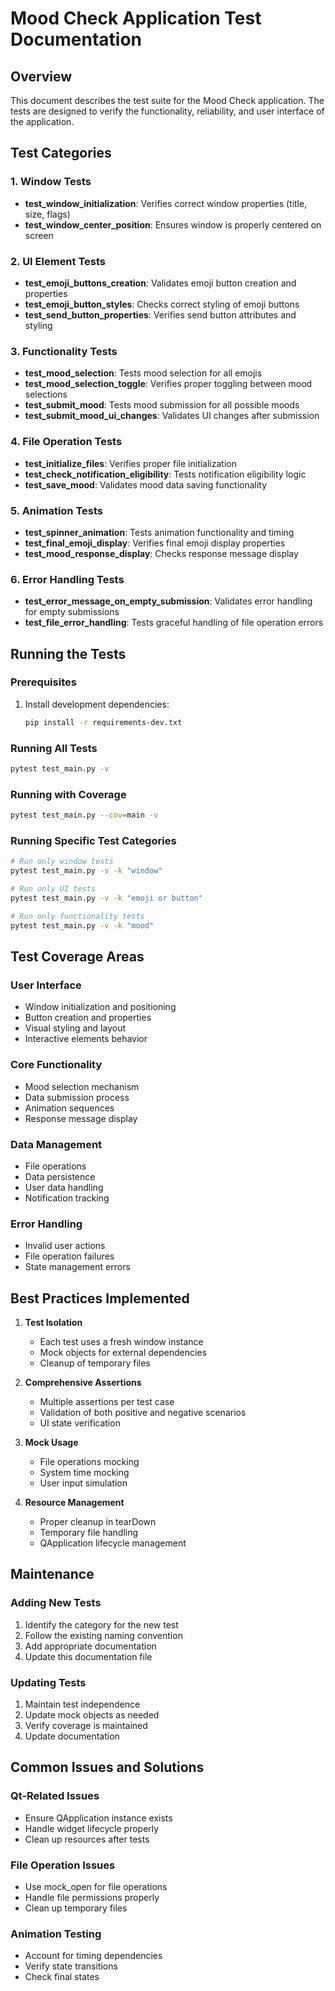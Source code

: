 # Mood Check Application Test Documentation

## Overview
This document describes the test suite for the Mood Check application. The tests are designed to verify the functionality, reliability, and user interface of the application.

## Test Categories

### 1. Window Tests
- **test_window_initialization**: Verifies correct window properties (title, size, flags)
- **test_window_center_position**: Ensures window is properly centered on screen

### 2. UI Element Tests
- **test_emoji_buttons_creation**: Validates emoji button creation and properties
- **test_emoji_button_styles**: Checks correct styling of emoji buttons
- **test_send_button_properties**: Verifies send button attributes and styling

### 3. Functionality Tests
- **test_mood_selection**: Tests mood selection for all emojis
- **test_mood_selection_toggle**: Verifies proper toggling between mood selections
- **test_submit_mood**: Tests mood submission for all possible moods
- **test_submit_mood_ui_changes**: Validates UI changes after submission

### 4. File Operation Tests
- **test_initialize_files**: Verifies proper file initialization
- **test_check_notification_eligibility**: Tests notification eligibility logic
- **test_save_mood**: Validates mood data saving functionality

### 5. Animation Tests
- **test_spinner_animation**: Tests animation functionality and timing
- **test_final_emoji_display**: Verifies final emoji display properties
- **test_mood_response_display**: Checks response message display

### 6. Error Handling Tests
- **test_error_message_on_empty_submission**: Validates error handling for empty submissions
- **test_file_error_handling**: Tests graceful handling of file operation errors

## Running the Tests

### Prerequisites
1. Install development dependencies:
   ```bash
   pip install -r requirements-dev.txt
   ```

### Running All Tests
```bash
pytest test_main.py -v
```

### Running with Coverage
```bash
pytest test_main.py --cov=main -v
```

### Running Specific Test Categories
```bash
# Run only window tests
pytest test_main.py -v -k "window"

# Run only UI tests
pytest test_main.py -v -k "emoji or button"

# Run only functionality tests
pytest test_main.py -v -k "mood"
```

## Test Coverage Areas

### User Interface
- Window initialization and positioning
- Button creation and properties
- Visual styling and layout
- Interactive elements behavior

### Core Functionality
- Mood selection mechanism
- Data submission process
- Animation sequences
- Response message display

### Data Management
- File operations
- Data persistence
- User data handling
- Notification tracking

### Error Handling
- Invalid user actions
- File operation failures
- State management errors

## Best Practices Implemented

1. **Test Isolation**
   - Each test uses a fresh window instance
   - Mock objects for external dependencies
   - Cleanup of temporary files

2. **Comprehensive Assertions**
   - Multiple assertions per test case
   - Validation of both positive and negative scenarios
   - UI state verification

3. **Mock Usage**
   - File operations mocking
   - System time mocking
   - User input simulation

4. **Resource Management**
   - Proper cleanup in tearDown
   - Temporary file handling
   - QApplication lifecycle management

## Maintenance

### Adding New Tests
1. Identify the category for the new test
2. Follow the existing naming convention
3. Add appropriate documentation
4. Update this documentation file

### Updating Tests
1. Maintain test independence
2. Update mock objects as needed
3. Verify coverage is maintained
4. Update documentation

## Common Issues and Solutions

### Qt-Related Issues
- Ensure QApplication instance exists
- Handle widget lifecycle properly
- Clean up resources after tests

### File Operation Issues
- Use mock_open for file operations
- Handle file permissions properly
- Clean up temporary files

### Animation Testing
- Account for timing dependencies
- Verify state transitions
- Check final states 